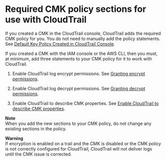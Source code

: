 # Required CMK policy sections for use with CloudTrail<a name="create-kms-key-policy-for-cloudtrail-policy-sections"></a>

If you created a CMK in the CloudTrail console, CloudTrail adds the required CMK policy for you\. You do not need to manually add the policy statements\. See [Default Key Policy Created in CloudTrail Console](default-cmk-policy.md)\.

If you created a CMK with the IAM console or the AWS CLI, then you must, at minimum, add three statements to your CMK policy for it to work with CloudTrail\.

1. Enable CloudTrail log encrypt permissions\. See [Granting encrypt permissions](create-kms-key-policy-for-cloudtrail-encrypt.md)\.

1. Enable CloudTrail log decrypt permissions\. See [Granting decrypt permissions](create-kms-key-policy-for-cloudtrail-decrypt.md)\.

1. Enable CloudTrail to describe CMK properties\. See [Enable CloudTrail to describe CMK properties](create-kms-key-policy-for-cloudtrail-describe.md)\.

**Note**  
When you add the new sections to your CMK policy, do not change any existing sections in the policy\. 

**Warning**  
If encryption is enabled on a trail and the CMK is disabled or the CMK policy is not correctly configured for CloudTrail, CloudTrail will not deliver logs until the CMK issue is corrected\.